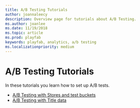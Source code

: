 ```yaml
---
title: A/B Testing Tutorials
author: joannaleecy
description: Overview page for tutorials about A/B Testing.
ms.author: joanlee
ms.date: 11/19/2018
ms.topic: article
ms.prod: playfab
keywords: playfab, analytics, a/b testing
ms.localizationpriority: medium
---
```


# A/B Testing Tutorials

In these tutorials you learn how to set up A/B tests.

- [A/B Testing with Stores and test buckets](ab-testing-with-stores-and-test-buckets.md)
- [A/B Testing with Title data](ab-testing-with-title-data.md)

